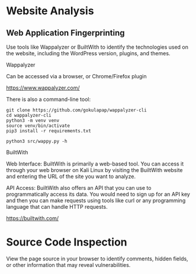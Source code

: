 # Website Analysis

## Web Application Fingerprinting

Use tools like Wappalyzer or BuiltWith to identify the technologies used on the website, including the WordPress version, plugins, and themes.

Wappalyzer

Can be accessed via a browser, or Chrome/Firefox plugin

https://www.wappalyzer.com/

There is also a command-line tool:

```
git clone https://github.com/gokulapap/wappalyzer-cli
cd wappalyzer-cli
python3 -m venv venv
source venv/bin/activate
pip3 install -r requirements.txt

python3 src/wappy.py -h
```

BuiltWith

Web Interface: BuiltWith is primarily a web-based tool. You can access it through your web browser on Kali Linux by visiting the BuiltWith website and entering the URL of the site you want to analyze.

API Access: BuiltWith also offers an API that you can use to programmatically access its data. You would need to sign up for an API key and then you can make requests using tools like curl or any programming language that can handle HTTP requests.

https://builtwith.com/

# Source Code Inspection

View the page source in your browser to identify comments, hidden fields, or other information that may reveal vulnerabilities.
